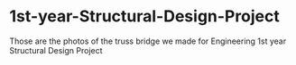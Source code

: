 # 1st-year-Structural-Design-Project
Those are the photos of the truss bridge we made for Engineering 1st year Structural Design Project
